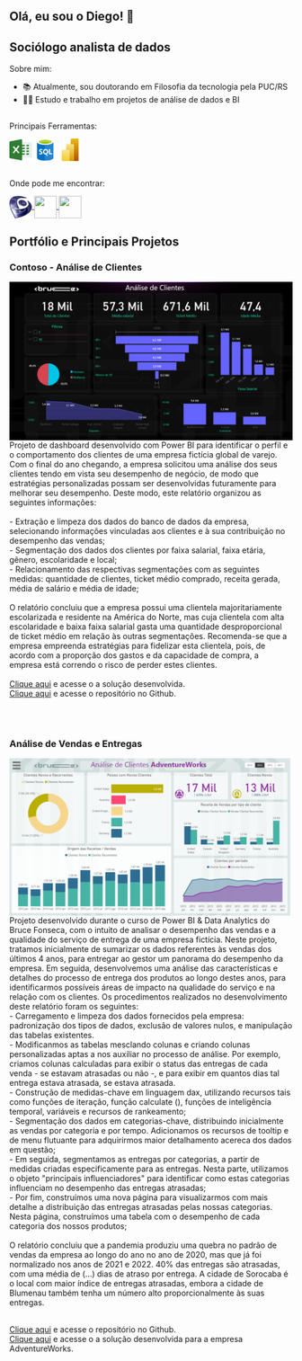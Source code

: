 ## Olá, eu sou o Diego! 👋

## Sociólogo analista de dados

Sobre mim:

- 📚 Atualmente, sou doutorando em Filosofia da tecnologia pela PUC/RS
- 👨‍💻 Estudo e trabalho em projetos de análise de dados e BI

## 

Principais Ferramentas:

<div style="display: inline_block">
  <img align="center" alt="Excel" height="40" width="40" src="https://github.com/DiegoPaim/ClientesContoso/blob/main/Imagens/excel.png?raw=true">
  <img align="center" alt="SQL" height="40" width="40" src="https://github.com/BruceFonseca/ferramentas/blob/main/logo.png?raw=true">
  <img align="center" alt="Power BI" height="40" width="40" src="https://github.com/BruceFonseca/ferramentas/blob/main/1200px-New_Power_BI_Logo.svg.png?raw=true">
</div>

<br>

  
Onde pode me encontrar:
<div style="display: inline_block">
  <a href="https://lattes.cnpq.br/7916296799109364" target="_blank">
    <img align="center" alt="" height="40" width="40" src="https://github.com/DiegoPaim/ClientesContoso/blob/main/Imagens/lattes.jpeg?raw=true">
  </a>
  <a href="https://www.linkedin.com/in/diegopaim05/" target="_blank">
    <img align="center" alt="" height="40" width="40" src="https://github.com/BruceFonseca/Portfolio/blob/main/social%20icons/linkedin.png?raw=true">
  </a>
  <a href="https://www.instagram.com/diegopaim05/" target="_blank">
    <img align="center" alt="" height="40" width="40" src="https://github.com/BruceFonseca/Portfolio/blob/main/social%20icons/instagram.png?raw=true">
  </a>
</div>

## 

## Portfólio e Principais Projetos
### Contoso - Análise de Clientes
<img align="right" width="550"  src="https://github.com/DiegoPaim/ClientesContoso/blob/main/Imagens/Power%20BI/Captura%20de%20tela%202025-02-04%20160117.png?raw=true">
Projeto de dashboard desenvolvido com Power BI para identificar o perfil e o comportamento dos clientes de uma empresa fictícia global de varejo. Com o final do ano chegando, a empresa solicitou uma análise dos seus clientes tendo em vista seu desempenho de negócio, de modo que estratégias personalizadas possam ser desenvolvidas futuramente para melhorar seu desempenho. Deste modo, este relatório organizou as seguintes informações:
<br><br>
- Extração e limpeza dos dados do banco de dados da empresa, selecionando informações vinculadas aos clientes e à sua contribuição no desempenho das vendas;
<br>
- Segmentação dos dados dos clientes por faixa salarial, faixa etária, gênero, escolaridade e local;
<br>
- Relacionamento das respectivas segmentações com as seguintes medidas: quantidade de clientes, ticket médio comprado, receita gerada, média de salário e média de idade;
<br><br>
O relatório concluiu que a empresa possui uma clientela majoritariamente escolarizada e residente na América do Norte, mas cuja clientela com alta escolaridade e baixa faixa salarial gasta uma quantidade desproporcional de ticket médio em relação às outras segmentações. Recomenda-se que a empresa empreenda estratégias para fidelizar esta clientela, pois, de acordo com a proporção dos gastos e da capacidade de compra, a empresa está correndo o risco de perder estes clientes.
<br><br>
<a href="https://app.powerbi.com/groups/me/reports/6caed4d4-b2d1-4cc5-8e80-9dee5c610a90/93ff579bfb0c44d84e6d?ctid=dcf5ae63-dba1-49e9-8a67-9797b5c927e8&experience=power-bi">Clique aqui</a> e acesse o a solução desenvolvida.
<br>
<a href="https://github.com/DiegoPaim/ClientesContoso/tree/main">Clique aqui</a> e acesse o repositório no Github.

<br><br>

### Análise de Vendas e Entregas
<img align="left" width="500" src="https://github.com/BruceFonseca/AdventureWorks2022/blob/main/imagens/Captura%20de%20tela%202023-12-03%20121514.png?raw=true">
Projeto desenvolvido durante o curso de Power BI & Data Analytics do Bruce Fonseca, com o intuito de analisar o desempenho das vendas e a qualidade do serviço de entrega de uma empresa fictícia. Neste projeto, tratamos inicialmente de sumarizar os dados referentes às vendas dos últimos 4 anos, para entregar ao gestor um panorama do desempenho da empresa. Em seguida, desenvolvemos uma análise das características e detalhes do processo de entrega dos produtos ao longo destes anos, para identificarmos possíveis áreas de impacto na qualidade do serviço e na relação com os clientes. Os procedimentos realizados no desenvolvimento deste relatório foram os seguintes: <br>
- Carregamento e limpeza dos dados fornecidos pela empresa: padronização dos tipos de dados, exclusão de valores nulos, e manipulação das tabelas existentes.<br>
- Modificanmos as tabelas mesclando colunas e criando colunas personalizadas aptas a nos auxiliar no processo de análise. Por exemplo, criamos colunas calculadas para exibir o status das entregas de cada venda - se estavam atrasadas ou não -, e para exibir em quantos dias tal entrega estava atrasada, se estava atrasada.<br>
- Construção de medidas-chave em linguagem dax, utilizando recursos tais como funções de iteração, função calculate (), funções de inteligência temporal, variáveis e recursos de rankeamento;
<br>
- Segmentação dos dados em categorias-chave, distribuindo inicialmente as vendas por categoria e por tempo. Adicionamos os recursos de tooltip e de menu flutuante para adquirirmos maior detalhamento acereca dos dados em questão;
<br>
- Em seguida, segmentamos as entregas por categorias, a partir de medidas criadas especificamente para as entregas. Nesta parte, utilizamos o objeto "principais influenciadores" para identificar como estas categorias influenciam no desempenho das entregas atrasadas;
<br>
- Por fim, construímos uma nova página para visualizarmos com mais detalhe a distribuição das entregas atrasadas pelas nossas categorias. Nesta página, construímos uma tabela com o desempenho de cada categoria dos nossos produtos;
<br><br>
O relatório concluiu que a pandemia produziu uma quebra no padrão de vendas da empresa ao longo do ano no ano de 2020,  mas que já foi normalizado nos anos de 2021 e 2022. 40% das entregas são atrasadas, com uma média de (...) dias de atraso por entrega. A cidade de Sorocaba é o local com maior índice de entregas atrasadas, embora a cidade de Blumenau também tenha um número alto proporcionalmente às suas entregas. 
<br><br>

<a href="https://github.com/BruceFonseca/AdventureWorks2022/blob/main/README.md" target="_blank">Clique aqui</a> e acesse o repositório no Github.
<br>
<a href="https://app.powerbi.com/view?r=eyJrIjoiNWJjODBmOTAtYmNhMy00YjdmLTk5ZDMtMDc4NGI4NDY3YzJmIiwidCI6IjQxNGU0N2Q2LTVhNGUtNDkzZS05OWJkLTUzMTYwZjJhYWY2ZiJ9" target="_blank">Clique aqui</a> e acesse o a solução desenvolvida para a empresa AdventureWorks.
<!--
**DiegoPaim/DiegoPaim** is a ✨ _special_ ✨ repository because its `README.md` (this file) appears on your GitHub profile.
